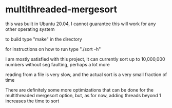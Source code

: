 # multithreaded-mergesort

this was built in Ubuntu 20.04, I cannot guarantee this will work for any other operating system

to build type "make" in the directory

for instructions on how to run type "./sort -h"

I am mostly satisfied with this project, it can currently sort up to 10,000,000 numbers without seg faulting, perhaps a lot more

reading from a file is very slow, and the actual sort is a very small fraction of time

There are definitely some more optimizations that can be done for the multithreaded mergesort option, but, as for now, adding threads beyond 1 increases the time to sort